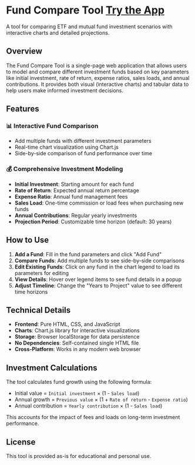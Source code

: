 # Fund Compare Tool [Try the App](http://sternetj.github.io/fund-compare-tool/index.html)

A tool for comparing ETF and mutual fund investment scenarios with interactive charts and detailed projections.

## Overview

The Fund Compare Tool is a single-page web application that allows users to model and compare different investment funds based on key parameters like initial investment, rate of return, expense ratios, sales loads, and annual contributions. It provides both visual (interactive charts) and tabular data to help users make informed investment decisions.

## Features

### 📊 Interactive Fund Comparison
- Add multiple funds with different investment parameters
- Real-time chart visualization using Chart.js
- Side-by-side comparison of fund performance over time

### 💰 Comprehensive Investment Modeling
- **Initial Investment**: Starting amount for each fund
- **Rate of Return**: Expected annual return percentage
- **Expense Ratio**: Annual fund management fees
- **Sales Load**: One-time commission or load fees when purchasing new funds
- **Annual Contributions**: Regular yearly investments
- **Projection Period**: Customizable time horizon (default: 30 years)

## How to Use

1. **Add a Fund**: Fill in the fund parameters and click "Add Fund"
2. **Compare Funds**: Add multiple funds to see side-by-side comparisons
3. **Edit Existing Funds**: Click on any fund in the chart legend to load its parameters for editing
4. **View Details**: Hover over legend items to see fund details in a popup
5. **Adjust Timeline**: Change the "Years to Project" value to see different time horizons

## Technical Details

- **Frontend**: Pure HTML, CSS, and JavaScript
- **Charts**: Chart.js library for interactive visualizations
- **Storage**: Browser localStorage for data persistence
- **No Dependencies**: Self-contained single HTML file
- **Cross-Platform**: Works in any modern web browser

## Investment Calculations

The tool calculates fund growth using the following formula:
- Initial value = `Initial investment` × (1 - `Sales load`)
- Annual growth = `Previous value` × (1 + `Rate of return` - `Expense ratio`)
- Annual contribution = `Yearly contribution` × (1 - `Sales load`)

This accounts for the impact of fees and loads on long-term investment performance.

## License

This tool is provided as-is for educational and personal use.

